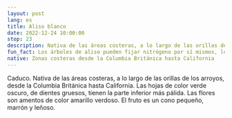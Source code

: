 ```yaml
---
layout: post
lang: es
title: Aliso blanco
date: 2022-12-24 10:00:00
stop: 23
description: Nativa de las áreas costeras, a lo largo de las orillas de los arroyos, desde la Columbia Británica hasta California.
fun_fact: Los árboles de aliso pueden fijar nitrógeno por sí mismos, lo que les permite tolerar suelos infértiles
native: Zonas costeras desde la Columbia Británica hasta California
---
```

Caduco. Nativa de las áreas costeras, a lo largo de las orillas de los arroyos, desde la Columbia Británica hasta California. Las hojas de color verde oscuro, de dientes gruesos, tienen la parte inferior más pálida. Las flores son amentos de color amarillo verdoso. El fruto es un cono pequeño, marrón y leñoso.
